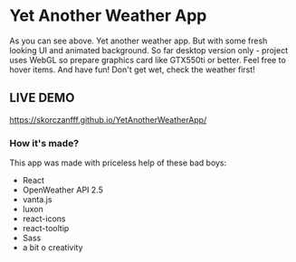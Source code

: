 # Yet Another Weather App
  As you can see above. Yet another weather app. But with some fresh looking UI and animated background. So far desktop version only - project uses WebGL so prepare graphics card like GTX550ti or better. 
  Feel free to hover items. 
  And have fun! Don't get wet, check the weather first!

## LIVE DEMO
https://skorczanfff.github.io/YetAnotherWeatherApp/

### How it's made?
This app was made with priceless help of these bad boys:
- React
- OpenWeather API 2.5
- vanta.js
- luxon
- react-icons 
- react-tooltip
- Sass
- a bit o creativity


